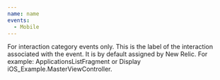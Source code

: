 ```yaml
---
name: name
events:
  - Mobile
---
```


For interaction category events only. This is the label of the interaction associated with the event. It is by default assigned by New Relic. For example: ApplicationsListFragment or Display iOS\_Example.MasterViewController.
